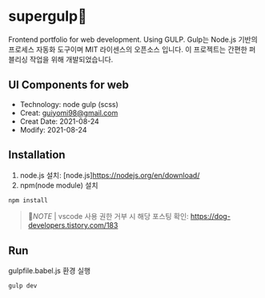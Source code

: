 # supergulp:dolphin:
Frontend portfolio for web development. Using GULP. 
Gulp는 Node.js 기반의 프로세스 자동화 도구이며 MIT 라이센스의 오픈소스 입니다. 
이 프로젝트는 간편한 퍼블리싱 작업을 위해 개발되었습니다.

## UI Components for web
- Technology: node gulp (scss)
- Creat: guiyomi98@gmail.com
- Creat Date: 2021-08-24
- Modify: 2021-08-24

## Installation
1. node.js 설치: [node.js]https://nodejs.org/en/download/
2. npm(node module) 설치
``` js
npm install
```
> :blossom:*NOTE* | vscode 사용 권한 거부 시 해당 포스팅 확인: https://dog-developers.tistory.com/183

## Run
gulpfile.babel.js 환경 실행
``` js
gulp dev
```

